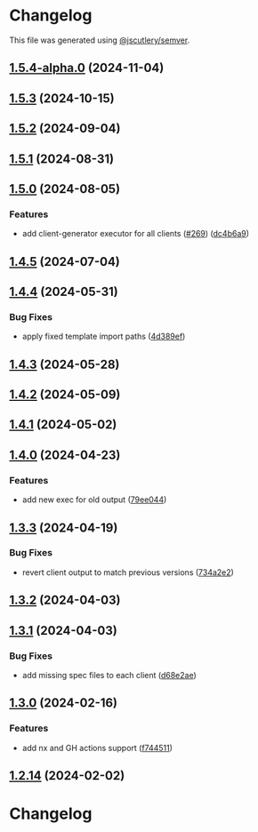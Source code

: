# Changelog

This file was generated using [@jscutlery/semver](https://github.com/jscutlery/semver).

## [1.5.4-alpha.0](https://github.com/RedHatInsights/javascript-clients/compare/@redhat-cloud-services/vulnerabilities-client-1.5.3...@redhat-cloud-services/vulnerabilities-client-1.5.4-alpha.0) (2024-11-04)

## [1.5.3](https://github.com/RedHatInsights/javascript-clients/compare/@redhat-cloud-services/vulnerabilities-client-1.5.2...@redhat-cloud-services/vulnerabilities-client-1.5.3) (2024-10-15)

## [1.5.2](https://github.com/RedHatInsights/javascript-clients/compare/@redhat-cloud-services/vulnerabilities-client-1.5.1...@redhat-cloud-services/vulnerabilities-client-1.5.2) (2024-09-04)

## [1.5.1](https://github.com/RedHatInsights/javascript-clients/compare/@redhat-cloud-services/vulnerabilities-client-1.5.0...@redhat-cloud-services/vulnerabilities-client-1.5.1) (2024-08-31)

## [1.5.0](https://github.com/RedHatInsights/javascript-clients/compare/@redhat-cloud-services/vulnerabilities-client-1.4.5...@redhat-cloud-services/vulnerabilities-client-1.5.0) (2024-08-05)


### Features

* add client-generator executor for all clients ([#269](https://github.com/RedHatInsights/javascript-clients/issues/269)) ([dc4b6a9](https://github.com/RedHatInsights/javascript-clients/commit/dc4b6a91dd47e5407812157f0b8efde22eb22ef1))

## [1.4.5](https://github.com/RedHatInsights/javascript-clients/compare/@redhat-cloud-services/vulnerabilities-client-1.4.4...@redhat-cloud-services/vulnerabilities-client-1.4.5) (2024-07-04)

## [1.4.4](https://github.com/RedHatInsights/javascript-clients/compare/@redhat-cloud-services/vulnerabilities-client-1.4.3...@redhat-cloud-services/vulnerabilities-client-1.4.4) (2024-05-31)


### Bug Fixes

* apply fixed template import paths ([4d389ef](https://github.com/RedHatInsights/javascript-clients/commit/4d389ef15abf07a4ac24e6ff6656e39cb9789889))

## [1.4.3](https://github.com/RedHatInsights/javascript-clients/compare/@redhat-cloud-services/vulnerabilities-client-1.4.2...@redhat-cloud-services/vulnerabilities-client-1.4.3) (2024-05-28)

## [1.4.2](https://github.com/RedHatInsights/javascript-clients/compare/@redhat-cloud-services/vulnerabilities-client-1.4.1...@redhat-cloud-services/vulnerabilities-client-1.4.2) (2024-05-09)

## [1.4.1](https://github.com/RedHatInsights/javascript-clients/compare/@redhat-cloud-services/vulnerabilities-client-1.4.0...@redhat-cloud-services/vulnerabilities-client-1.4.1) (2024-05-02)

## [1.4.0](https://github.com/RedHatInsights/javascript-clients/compare/@redhat-cloud-services/vulnerabilities-client-1.3.3...@redhat-cloud-services/vulnerabilities-client-1.4.0) (2024-04-23)


### Features

* add new exec for old output ([79ee044](https://github.com/RedHatInsights/javascript-clients/commit/79ee044c77d216c71a5040405017a0a1d422cf90))

## [1.3.3](https://github.com/RedHatInsights/javascript-clients/compare/@redhat-cloud-services/vulnerabilities-client-1.3.2...@redhat-cloud-services/vulnerabilities-client-1.3.3) (2024-04-19)


### Bug Fixes

* revert client output to match previous versions ([734a2e2](https://github.com/RedHatInsights/javascript-clients/commit/734a2e22d1464892ca1fb3114b366435c90d1110))

## [1.3.2](https://github.com/RedHatInsights/javascript-clients/compare/@redhat-cloud-services/vulnerabilities-client-1.3.1...@redhat-cloud-services/vulnerabilities-client-1.3.2) (2024-04-03)

## [1.3.1](https://github.com/Hyperkid123/javascript-clients/compare/@redhat-cloud-services/vulnerabilities-client-1.3.0...@redhat-cloud-services/vulnerabilities-client-1.3.1) (2024-04-03)


### Bug Fixes

* add missing spec files to each client ([d68e2ae](https://github.com/Hyperkid123/javascript-clients/commit/d68e2ae5d7d21f03cb60181c19ea12f18e9989b6))

## [1.3.0](https://github.com/RedHatInsights/javascript-clients/compare/@redhat-cloud-services/vulnerabilities-client-1.2.13...@redhat-cloud-services/vulnerabilities-client-1.3.0) (2024-02-16)


### Features

* add nx and GH actions support ([f744511](https://github.com/RedHatInsights/javascript-clients/commit/f744511308bf530dd53724792939e133c8d7cf22))

## [1.2.14](https://github.com/RedHatInsights/javascript-clients/compare/@redhat-cloud-services/vulnerabilities-client-1.2.13...@redhat-cloud-services/vulnerabilities-client-1.2.14) (2024-02-02)

# Changelog